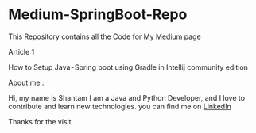 # Medium-SpringBoot-Repo

This Repository contains all the Code for [My Medium page](https://medium.com/@unknown.underme) 


Article 1 

How to Setup Java - Spring boot using Gradle in Intellij community edition

About me :


Hi, my name is Shantam I am a Java and Python Developer, and I love to contribute and learn new technologies. 
you can find me on [LinkedIn](https://www.linkedin.com/in/shantam-sultania-737084175/)

Thanks for the visit 
